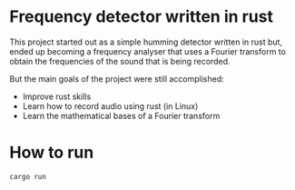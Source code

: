 # Frequency detector written in rust

This project started out as a simple humming detector written in rust but, ended up becoming a frequency analyser that uses a Fourier transform to obtain the frequencies of the sound that is being recorded.

But the main goals of the project were still accomplished:

- Improve rust skills
- Learn how to record audio using rust (in Linux)
- Learn the mathematical bases of a Fourier transform

# How to run

```bash
cargo run
```
